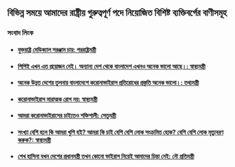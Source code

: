 <h2>বিভিন্ন সময়ে আমাদের রাষ্ট্রীয় গুরুত্বপূর্ণ পদে নিয়োজিত বিশিষ্ট ব্যক্তিবর্গের বাণীসমূহ</h2>

<h3>সংবাদ লিংক</h3>
<ul>
	<li><h4><a href="https://www.jugantor.com/covid-19/292539/">যুক্তরাষ্ট্র মেডিক্যাল সরঞ্জাম চায়: পররাষ্ট্রমন্ত্রী</a></h4></li>
	<li><h4><a href="https://www.banglatribune.com/others/news/615150/">পিপিই এখন এত প্রয়োজন নেই। অন্যান্য দেশ থেকে বাংলাদেশ এখনও অনেক ভালো আছে।: স্বাস্থ্যমন্ত্রী</a></h4></li>
	<li><h4><a href="https://www.kalerkantho.com/online/national/2020/03/09/883819">অনেক উন্নত দেশের তুলনায় বাংলাদেশে করোনাভাইরাস প্রতিরোধের প্রস্তুতি অনেক ভালো।: তথ্যমন্ত্রী</a></h4></li>
	<li><h4><a href="https://www.jugantor.com/national/287168/">করোনাভাইরাস মারাত্মক রোগ নয়: স্বাস্থ্যমন্ত্রী</a></h4></li>
	<li><h4><a href="https://www.kalerkantho.com/online/national/2020/03/21/888708">আমরা করোনাভাইরাসের চাইতেও শক্তিশালী: সেতুমন্ত্রী</a></h4></li>
	<li><h4><a href="https://www.prothomalo.com/bangladesh/article/1647644">সংখ্যা বেশি হলে কি আমরা খুশি হই? আমরা কি চাই বেশি বেশি লোক সংক্রমিত হোক? বেশি বেশি লোক মৃত্যুবরণ করুক?: স্বাস্থ্যমন্ত্রী</a></h4></li>
	<li><h4><a href="https://www.kalerkantho.com/online/country-news/2020/03/12/885159">শেখ হাসিনা যখন দেশের প্রধানমন্ত্রী তখন কোনো ভাইরাস নিয়েই আমাদের চিন্তা নেই: নৌ প্রতিমন্ত্রী</a></h4></li>

</ul>